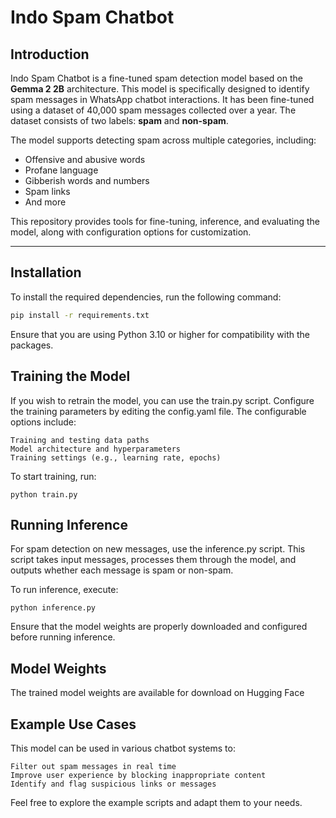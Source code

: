 # Indo Spam Chatbot

## Introduction

Indo Spam Chatbot is a fine-tuned spam detection model based on the **Gemma 2 2B** architecture. This model is specifically designed to identify spam messages in WhatsApp chatbot interactions. It has been fine-tuned using a dataset of 40,000 spam messages collected over a year. The dataset consists of two labels: **spam** and **non-spam**.

The model supports detecting spam across multiple categories, including:
- Offensive and abusive words
- Profane language
- Gibberish words and numbers
- Spam links
- And more

This repository provides tools for fine-tuning, inference, and evaluating the model, along with configuration options for customization.

---

## Installation

To install the required dependencies, run the following command:

```bash
pip install -r requirements.txt
```

Ensure that you are using Python 3.10 or higher for compatibility with the packages.

## Training the Model

If you wish to retrain the model, you can use the train.py script. Configure the training parameters by editing the config.yaml file. The configurable options include:

    Training and testing data paths
    Model architecture and hyperparameters
    Training settings (e.g., learning rate, epochs)

To start training, run:
```
python train.py
```
## Running Inference

For spam detection on new messages, use the inference.py script. This script takes input messages, processes them through the model, and outputs whether each message is spam or non-spam.

To run inference, execute:
```
python inference.py
```
Ensure that the model weights are properly downloaded and configured before running inference.

## Model Weights

The trained model weights are available for download on Hugging Face

## Example Use Cases

This model can be used in various chatbot systems to:

    Filter out spam messages in real time
    Improve user experience by blocking inappropriate content
    Identify and flag suspicious links or messages

Feel free to explore the example scripts and adapt them to your needs.